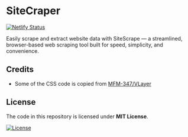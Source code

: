 # SiteCraper

[![Netlify Status](https://api.netlify.com/api/v1/badges/f1164445-74f7-4430-a18c-ef02a327f47e/deploy-status)](https://sitescrape.netlify.app)

Easily scrape and extract website data with SiteScrape — a streamlined, browser-based web scraping tool built for speed, simplicity, and convenience.

## Credits

- Some of the CSS code is copied from [MFM-347/VLayer](https://github.com/MFM-347/VLayer)

## License

The code in this repository is licensed under **MIT License**.

[![License](https://img.shields.io/github/license/art70x/site-scrape?style=for-the-badge&color=4df&labelColor=225)](https://github.com/art70x/site-scrape/LICENSE)
